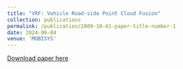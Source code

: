 ```yaml
---
title: "VRF: Vehicle Road-side Point Cloud Fusion"
collection: publications
permalink: /publication/2009-10-01-paper-title-number-1
date: 2024-06-04
venue: 'MOBISYS'
---
```

[Download paper here]([http://academicpages.github.io/files/paper1.pdf](https://dl.acm.org/doi/abs/10.1145/3643832.3661874))
